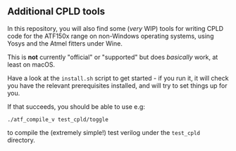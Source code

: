 ## Additional CPLD tools

In this repository, you will also find some (_very_ WIP) tools for writing 
CPLD code for the ATF150x range on non-Windows operating systems, using 
Yosys and the Atmel fitters under Wine. 

This is **not** currently "official" or "supported" but does _basically_ work,
at least on macOS.

Have a look at the `install.sh` script to get started - if you run it, it
will check you have the relevant prerequisites installed, and will try
to set things up for you.

If that succeeds, you should be able to use e.g:

```shell
./atf_compile_v test_cpld/toggle
```

to compile the (extremely simple!) test verilog under the `test_cpld` 
directory.